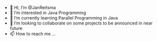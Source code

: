 - 👋 Hi, I’m @JanReitsma
- 👀 I’m interested in Java Programming 
- 🌱 I’m currently learning Parallel Programming in Java
- 💞️ I’m looking to collaborate on some projects to be announced in near future
- 📫 How to reach me ...

<!---
JanReitsma/JanReitsma is a ✨ special ✨ repository because its `README.md` (this file) appears on your GitHub profile.
You can click the Preview link to take a look at your changes.
--->
